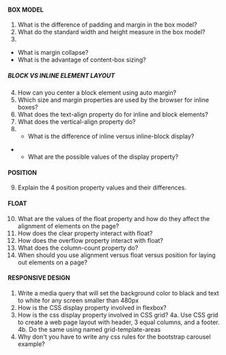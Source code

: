 #### BOX MODEL
1. What is the difference of padding and margin in the box model?
2. What do the standard width and height measure in the box model?
3.  
- What is margin collapse?
- What is the advantage of content-box sizing?

##### BLOCK VS INLINE ELEMENT LAYOUT
4. How can you center a block element using auto margin?
5. Which size and margin properties are used by the browser for inline boxes?
6. What does the text-align property do for inline and block elements?
7. What does the vertical-align property do?
8. - What is the difference of inline versus inline-block display?
- - What are the possible values of the display property?

#### POSITION
9. Explain the 4 position property values and their differences.

#### FLOAT
10. What are the values of the float property and how do they affect the alignment of elements on the page?
11. How does the clear property interact with float?
12. How does the overflow property interact with float?
13. What does the column-count property do?
14. When should you use alignment versus float versus position for laying out elements on a page?

#### RESPONSIVE DESIGN
1. Write a media query that will set the background color to black and text to white for any screen smaller than 480px
2. How is the CSS display property involved in flexbox?
3. How is the css display property involved in CSS grid?
   4a. Use CSS grid to create a web page layout with header, 3 equal columns, and a footer.  
   4b. Do the same using named grid-template-areas
5. Why don't you have to write any css rules for the bootstrap carousel example?